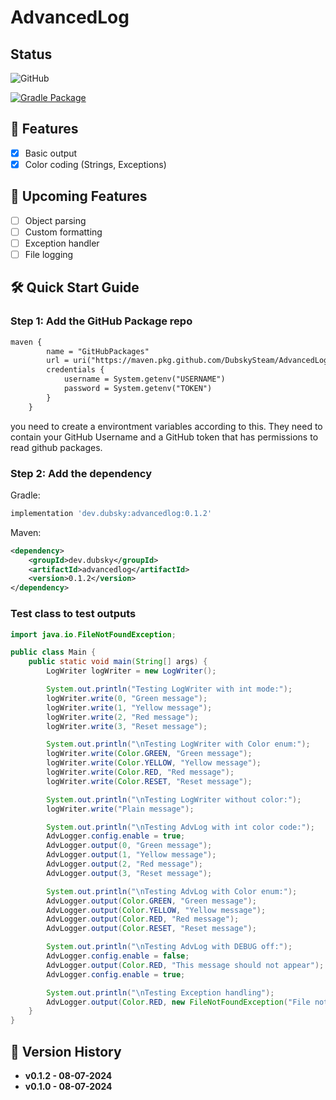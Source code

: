 # AdvancedLog

## Status

![GitHub](https://img.shields.io/github/license/dubskysteam/RapidRequest?style=for-the-badge)

[![Gradle Package](https://github.com/DubskySteam/AdvancedLog/actions/workflows/gradle-publish.yml/badge.svg?branch=master)](https://github.com/DubskySteam/AdvancedLog/actions/workflows/gradle-publish.yml)

## 🌟 Features
- [X] Basic output
- [X] Color coding (Strings, Exceptions)

## 🚀 Upcoming Features
- [ ] Object parsing
- [ ] Custom formatting
- [ ] Exception handler
- [ ] File logging

## 🛠️ Quick Start Guide

### Step 1: Add the GitHub Package repo
```xml
maven {
        name = "GitHubPackages"
        url = uri("https://maven.pkg.github.com/DubskySteam/AdvancedLog")
        credentials {
            username = System.getenv("USERNAME")
            password = System.getenv("TOKEN")
        }
    }
```
you need to create a environtment variables according to this. They need to contain your GitHub Username and a GitHub token that has permissions to read github packages. 

### Step 2: Add the dependency

Gradle:
```gradle
implementation 'dev.dubsky:advancedlog:0.1.2'
```

Maven:
```xml
<dependency>
    <groupId>dev.dubsky</groupId>
    <artifactId>advancedlog</artifactId>
    <version>0.1.2</version>
</dependency>
```

### Test class to test outputs

```java
import java.io.FileNotFoundException;

public class Main {
    public static void main(String[] args) {
        LogWriter logWriter = new LogWriter();

        System.out.println("Testing LogWriter with int mode:");
        logWriter.write(0, "Green message");
        logWriter.write(1, "Yellow message");
        logWriter.write(2, "Red message");
        logWriter.write(3, "Reset message");

        System.out.println("\nTesting LogWriter with Color enum:");
        logWriter.write(Color.GREEN, "Green message");
        logWriter.write(Color.YELLOW, "Yellow message");
        logWriter.write(Color.RED, "Red message");
        logWriter.write(Color.RESET, "Reset message");

        System.out.println("\nTesting LogWriter without color:");
        logWriter.write("Plain message");

        System.out.println("\nTesting AdvLog with int color code:");
        AdvLogger.config.enable = true;
        AdvLogger.output(0, "Green message");
        AdvLogger.output(1, "Yellow message");
        AdvLogger.output(2, "Red message");
        AdvLogger.output(3, "Reset message");

        System.out.println("\nTesting AdvLog with Color enum:");
        AdvLogger.output(Color.GREEN, "Green message");
        AdvLogger.output(Color.YELLOW, "Yellow message");
        AdvLogger.output(Color.RED, "Red message");
        AdvLogger.output(Color.RESET, "Reset message");

        System.out.println("\nTesting AdvLog with DEBUG off:");
        AdvLogger.config.enable = false;
        AdvLogger.output(Color.RED, "This message should not appear");
        AdvLogger.config.enable = true;

        System.out.println("\nTesting Exception handling");
        AdvLogger.output(Color.RED, new FileNotFoundException("File not found"));
    }
}
```


## 📌 Version History

- **v0.1.2 - 08-07-2024**
- **v0.1.0 - 08-07-2024**

